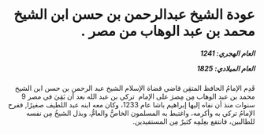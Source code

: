 <h1 dir="rtl">عودة الشيخ عبدالرحمن بن حسن ابن الشيخ محمد بن عبد الوهاب من مصر  .</h1>

<h5 dir="rtl">العام الهجري:  1241

العام الميلادي: 1825

</h5>

<p dir="rtl">قَدِم الإمامُ الحافظ المتقِن قاضي قضاة الإسلام الشيخ عبد الرحمن بن حسن ابن الشيخ محمد بن عبد الوهاب مِن مِصرَ على الإمام  تركي بن عبد الله بعد أن بَقِيَ في مصر 9 سنوات منذ أن نفاه إليها إبراهيم باشا عام 1233، وكان معه ابنه عبد اللطيف صغيرًا, ففرح الإمامُ تركي به وأكرمه، واغتبط به المسلمون الخاصُّ والعامُّ، وبذل الشيخُ مِن نفسه للطالبين، فانتفع بعِلمِه كثيرٌ مِن المستفيدين.</p></br>
